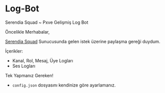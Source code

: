 # Log-Bot
Serendia Squad ~ Pxve Gelişmiş Log Bot

Öncelikle Merhabalar,

[Serendia Squad](https://discord.gg/serendia) Sunucusunda gelen istek üzerine paylaşma gereği duydum.

İçerikler:
- Kanal, Rol, Mesaj, Üye Logları
- Ses Logları

Tek Yapmanız Gereken!
- `config.json` dosyasını kendinize göre ayarlamanız.
